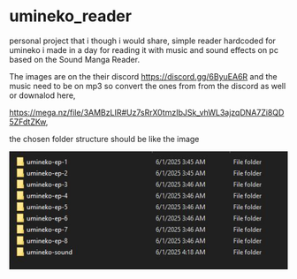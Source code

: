 # umineko_reader

personal project that i though i would share, simple reader hardcoded for umineko i made in a day for reading it with music and sound effects on pc based on the Sound Manga Reader. 

The images are on the their discord https://discord.gg/6ByuEA6R and the music need to be on mp3 so convert the ones from from the discord as well or downalod here, 

https://mega.nz/file/3AMBzLIR#Uz7sRrX0tmzIbJSk_vhWL3ajzqDNA7Zi8QD5ZFdtZKw, 

the chosen folder structure should be like the image 

![Example Image](Example.JPG)
